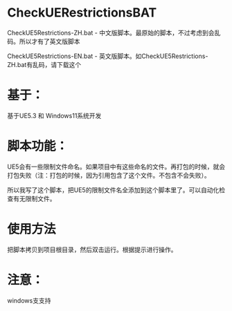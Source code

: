 # CheckUERestrictionsBAT

CheckUE5Restrictions-ZH.bat - 中文版脚本。最原始的脚本，不过考虑到会乱码。所以才有了英文版脚本

CheckUE5Restrictions-EN.bat - 英文版脚本。如CheckUE5Restrictions-ZH.bat有乱码，请下载这个

# 基于：
基于UE5.3 和 Windows11系统开发

# 脚本功能：
UE5会有一些限制文件命名。如果项目中有这些命名的文件。再打包的时候，就会打包失败（注：打包的时候，因为引用包含了这个文件。不包含不会失败）。

所以我写了这个脚本，把UE5的限制文件名全添加到这个脚本里了。可以自动化检查有无限制文件。

# 使用方法
把脚本拷贝到项目根目录，然后双击运行。根据提示进行操作。

# 注意：
windows支支持
